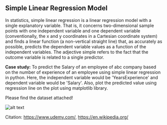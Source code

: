 ## Simple Linear Regression Model

In statistics, simple linear regression is a linear regression model with a single explanatory variable. That is, it concerns two-dimensional sample points with one independent variable and one dependent variable (conventionally, the x and y coordinates in a Cartesian coordinate system) and finds a linear function (a non-vertical straight line) that, as accurately as possible, predicts the dependent variable values as a function of the independent variables. The adjective simple refers to the fact that the outcome variable is related to a single predictor.

**Case study:** To predict the Salary of an employee of abc company based on the number of experience of an employee using simple linear regression in python. Here, the independent variable would be 'YearsExperience' and dependent variable would be 'Salary'. Also, plot the predicted value using regression line on the plot using matplotlib library.

Please find the dataset attached!

![alt text](https://github.com/prtk1306/MachineLearning/blob/master/ML%20Logo.PNG "Machine Learning")

Citation: https://www.udemy.com/, https://en.wikipedia.org/
